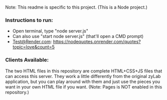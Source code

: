 Note: This readme is specific to this project. (This is a Node project.) 
### Instructions to run:
- Open terminal, type "node server.js"
- Can also use "start node server.js" (that'll open a CMD prompt)
- Test@Render.com: https://nodequotes.onrender.com/quotes?topic=love&count=5

### Clients Available: 
The two HTML files in this repository are complete HTML+CSS+JS files that can access this server. They work a little differently from the original zyLab application, but you can play around with them and just use the pieces you want in your own HTML file if you want. (Note: Pages is NOT enabled in this repository.) 
